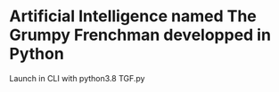 # Artificial Intelligence named The Grumpy Frenchman developped in Python
Launch in CLI with python3.8 TGF.py
